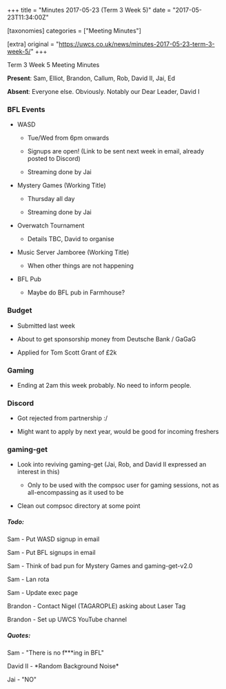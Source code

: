 +++
title = "Minutes 2017-05-23 (Term 3 Week 5)"
date = "2017-05-23T11:34:00Z"

[taxonomies]
categories = ["Meeting Minutes"]

[extra]
original = "https://uwcs.co.uk/news/minutes-2017-05-23-term-3-week-5/"
+++

<p>Term 3 Week 5 Meeting Minutes</p>

<!-- more -->

**Present**: Sam, Elliot, Brandon, Callum, Rob, David II, Jai, Ed

**Absent**: Everyone else. Obviously. Notably our Dear Leader, David I

  

### BFL Events

  - WASD

    - Tue/Wed from 6pm onwards

    - Signups are open\! (Link to be sent next week in email, already posted to Discord)

    - Streaming done by Jai

  - Mystery Games (Working Title)

    - Thursday all day

    - Streaming done by Jai

  - Overwatch Tournament

    - Details TBC, David to organise

  - Music Server Jamboree (Working Title)

    - When other things are not happening

  - BFL Pub

    - Maybe do BFL pub in Farmhouse?

### Budget

  - Submitted last week

  - About to get sponsorship money from Deutsche Bank / GaGaG

  - Applied for Tom Scott Grant of £2k

### Gaming

  - Ending at 2am this week probably. No need to inform people.

### Discord

  - Got rejected from partnership :/

  - Might want to apply by next year, would be good for incoming freshers

### gaming-get

  - Look into reviving gaming-get (Jai, Rob, and David II expressed an interest in this)

    - Only to be used with the compsoc user for gaming sessions, not as all-encompassing as it used to be

  - Clean out compsoc directory at some point

  

##### **Todo**:

Sam - Put WASD signup in email

Sam - Put BFL signups in email

Sam - Think of bad pun for Mystery Games and gaming-get-v2.0

Sam - Lan rota

Sam - Update exec page

Brandon - Contact Nigel (TAGAROPLE) asking about Laser Tag

Brandon - Set up UWCS YouTube channel

  

##### **Quotes**:

Sam - "There is no f\*\*\*ing in BFL"

David II - \*Random Background Noise\*

Jai - "NO"


